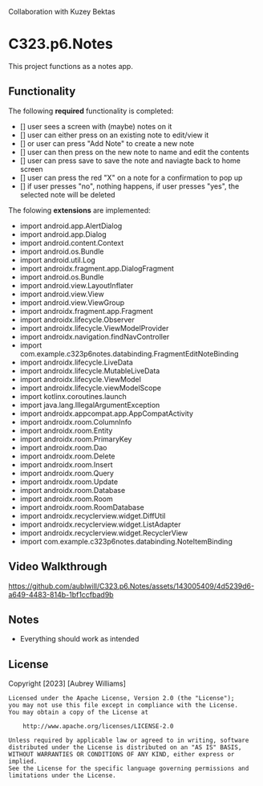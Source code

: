 Collaboration with Kuzey Bektas

# C323.p6.Notes
This project functions as a notes app.

## Functionality 
The following **required** functionality is completed:
* [] user sees a screen with (maybe) notes on it
* [] user can either press on an existing note to edit/view it
* [] or user can press "Add Note" to create a new note
* [] user can then press on the new note to name and edit the contents
* [] user can press save to save the note and naviagte back to home screen
* [] user can press the red "X" on a note for a confirmation to pop up
* [] if user presses "no", nothing happens, if user presses "yes", the selected note will be deleted

The folowing **extensions** are implemented:

* import android.app.AlertDialog
* import android.app.Dialog
* import android.content.Context
* import android.os.Bundle
* import android.util.Log
* import androidx.fragment.app.DialogFragment
* import android.os.Bundle
* import android.view.LayoutInflater
* import android.view.View
* import android.view.ViewGroup
* import androidx.fragment.app.Fragment
* import androidx.lifecycle.Observer
* import androidx.lifecycle.ViewModelProvider
* import androidx.navigation.findNavController
* import com.example.c323p6notes.databinding.FragmentEditNoteBinding
* import androidx.lifecycle.LiveData
* import androidx.lifecycle.MutableLiveData
* import androidx.lifecycle.ViewModel
* import androidx.lifecycle.viewModelScope
* import kotlinx.coroutines.launch
* import java.lang.IllegalArgumentException
* import androidx.appcompat.app.AppCompatActivity
* import androidx.room.ColumnInfo
* import androidx.room.Entity
* import androidx.room.PrimaryKey
* import androidx.room.Dao
* import androidx.room.Delete
* import androidx.room.Insert
* import androidx.room.Query
* import androidx.room.Update
* import androidx.room.Database
* import androidx.room.Room
* import androidx.room.RoomDatabase
* import androidx.recyclerview.widget.DiffUtil
* import androidx.recyclerview.widget.ListAdapter
* import androidx.recyclerview.widget.RecyclerView
* import com.example.c323p6notes.databinding.NoteItemBinding
  
## Video Walkthrough 





https://github.com/aublwill/C323.p6.Notes/assets/143005409/4d5239d6-a649-4483-814b-1bf1ccfbad9b





## Notes
* Everything should work as intended

## License
Copyright [2023] [Aubrey Williams]

    Licensed under the Apache License, Version 2.0 (the "License");
    you may not use this file except in compliance with the License.
    You may obtain a copy of the License at

        http://www.apache.org/licenses/LICENSE-2.0

    Unless required by applicable law or agreed to in writing, software
    distributed under the License is distributed on an "AS IS" BASIS,
    WITHOUT WARRANTIES OR CONDITIONS OF ANY KIND, either express or implied.
    See the License for the specific language governing permissions and
    limitations under the License.
